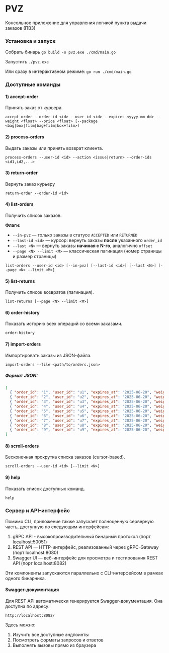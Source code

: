 # **PVZ**
Консольное приложение для управления логикой пункта выдачи заказов (ПВЗ)

### Установка и запуск
Собрать бинарь `go build -o pvz.exe ./cmd/main.go`

Запустить `./pvz.exe`

Или сразу в интерактивном режиме: `go run ./cmd/main.go`

### Доступные команды
#### 1) accept-order 
Принять заказ от курьера. 

`accept-order --order-id <id> --user-id <id> --expires <yyyy-mm-dd> --weight <float> --price <float> [--package <bag|box|film|bag+film|box+film>] `

#### 2) process-orders
Выдать заказы или принять возврат клиента.

`process-orders --user-id <id> --action <issue|return> --order-ids <id1,id2,...>`

#### 3) return-order

Вернуть заказ курьеру

`return-order --order-id <id>`

#### 4) list-orders
Получить список заказов.

**Флаги:**
- `--in-pvz` — только заказы в статусе `ACCEPTED` или `RETURNED`
- `--last-id <id>` — курсор: вернуть заказы **после** указанного `order_id`
- `--last <N>` — вернуть заказы **начиная с N-го**, аналогично `offset`
- `--page <N> --limit <M>` — классическая пагинация (номер страницы и размер страницы)

`list-orders --user-id <id> [--in-pvz] [--last-id <id>] [--last <N>] [--page <N> --limit <M>]`

#### 5) list-returns

Получить список возвратов (пагинация).

`list-returns [--page <N> --limit <M>]`

#### 6) order-history

Показать историю всех операций со всеми заказами.

`order-history`

#### 7) import-orders

Импортировать заказы из JSON-файла.

`import-orders --file <path/to/orders.json>`

##### Формат JSON:

```json
[
  { "order_id": "1", "user_id": "u1", "expires_at": "2025-06-20", "weight": "5", "price": "100", "package": "bag" },
  { "order_id": "2", "user_id": "u2", "expires_at": "2025-06-20", "weight": "25", "price": "200", "package": "box+film" },
  { "order_id": "3", "user_id": "u3", "expires_at": "2025-06-20", "weight": "50", "price": "50", "package": "film" },
  { "order_id": "4", "user_id": "u4", "expires_at": "2025-06-20", "weight": "15", "price": "100", "package": "bag" },
  { "order_id": "5", "user_id": "u5", "expires_at": "2025-06-20", "weight": "40", "price": "150", "package": "box" },
  { "order_id": "6", "user_id": "u6", "expires_at": "2025-06-20", "weight": "5", "price": "70",  "package": "trash" },
  { "order_id": "7", "user_id": "u7", "expires_at": "2025-06-20", "weight": "0", "price": "100", "package": "film" },
  { "order_id": "8", "user_id": "u8", "expires_at": "2025-06-20", "weight": "2", "price": "0",   "package": "film" },
  { "order_id": "9", "user_id": "u9", "expires_at": "2025-06-20", "weight": "3", "price": "100" }
]
```

#### 8) scroll-orders

Бесконечная прокрутка списка заказов (cursor-based).

`scroll-orders --user-id <id> [--limit <N>]`

#### 9) help
Показать список доступных команд.

`help`


### **Сервер и API-интерфейс**
Помимо CLI, приложение также запускает полноценную серверную часть, доступную по следующим интерфейсам:

1. gRPC API -  высокопроизводительный бинарный протокол (порт localhost:50051)
2. REST API — HTTP-интерфейс, реализованный через gRPC-Gateway (порт localhost:8080) 
3. Swagger UI — веб-интерфейс для просмотра и тестирования REST API (порт localhost:8082)

Эти компоненты запускаются параллельно с CLI-интерфейсом в рамках одного бинарника.

#### Swagger-документация

Для REST API автоматически генерируется Swagger-документация.
Она доступна по адресу:

`http://localhost:8082/`

Здесь можно:

1. Изучить все доступные эндпоинты
2. Посмотреть форматы запросов и ответов
3. Выполнять вызовы прямо из браузера

